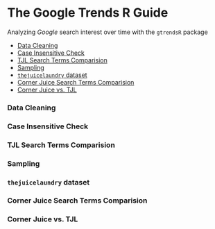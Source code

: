The Google Trends R Guide
================
Analyzing *Google* search interest over time with the `gtrendsR` package

-   [Data Cleaning](#data-cleaning)
-   [Case Insensitive Check](#case-insensitive-check)
-   [TJL Search Terms Comparision](#tjl-search-terms-comparision)
-   [Sampling](#sampling)
-   [`thejuicelaundry` dataset](#thejuicelaundry-dataset)
-   [Corner Juice Search Terms Comparision](#corner-juice-search-terms-comparision)
-   [Corner Juice vs. TJL](#corner-juice-vs.-tjl)

### Data Cleaning

### Case Insensitive Check

### TJL Search Terms Comparision

### Sampling

### `thejuicelaundry` dataset

### Corner Juice Search Terms Comparision

### Corner Juice vs. TJL
